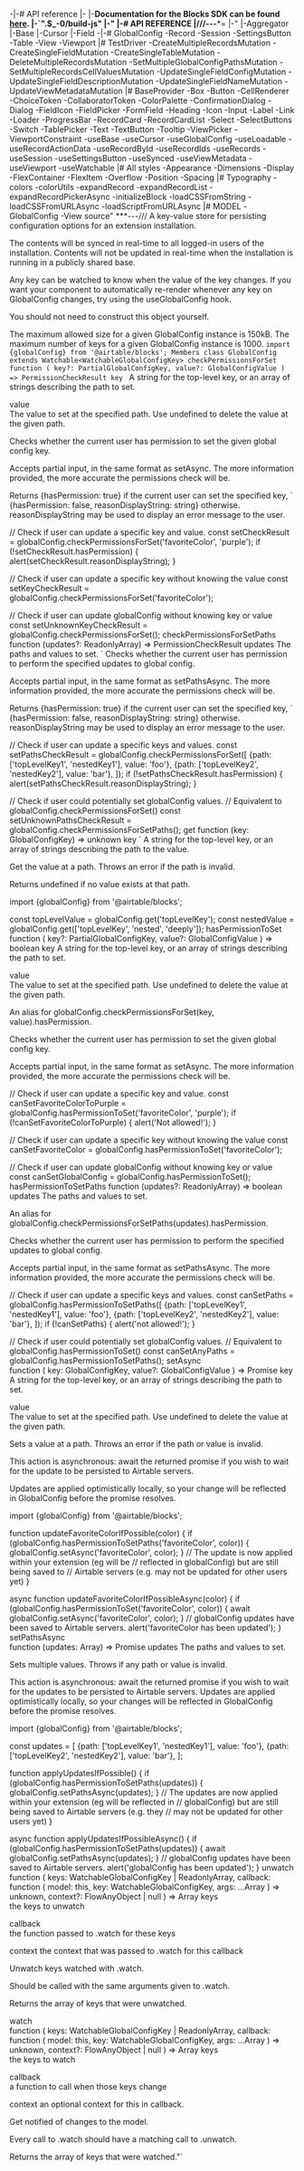 -|-# API reference
 |-
 |-**Documentation for the Blocks SDK can be found [here](https://airtable.com/developers/blocks/api).
 |-`".$_-0/build-js"
 |-"
 |-# API REFERENCE
 |///---***=
 |-"
 |-Aggregator
 |-Base
 |-Cursor
 |-Field
-|-# GlobalConfig
-Record
-Session
-SettingsButton
-Table
-View
-Viewport
|# TestDriver
-CreateMultipleRecordsMutation
-CreateSingleFieldMutation
-CreateSingleTableMutation
-DeleteMultipleRecordsMutation
-SetMultipleGlobalConfigPathsMutation
-SetMultipleRecordsCellValuesMutation
-UpdateSingleFieldConfigMutation
-UpdateSingleFieldDescriptionMutation
-UpdateSingleFieldNameMutation
-UpdateViewMetadataMutation
|# BaseProvider
-Box
-Button
-CellRenderer
-ChoiceToken
-CollaboratorToken
-ColorPalette
-ConfirmationDialog
-Dialog
-FieldIcon
-FieldPicker
-FormField
-Heading
-Icon
-Input
-Label
-Link
-Loader
-ProgressBar
-RecordCard
-RecordCardList
-Select
-SelectButtons
-Switch
-TablePicker
-Text
-TextButton
-Tooltip
-ViewPicker
-ViewportConstraint
-useBase
-useCursor
-useGlobalConfig
-useLoadable
-useRecordActionData
-useRecordById
-useRecordIds
-useRecords
-useSession
-useSettingsButton
-useSynced
-useViewMetadata
-useViewport
-useWatchable
|# All styles
-Appearance
-Dimensions
-Display
-FlexContainer
-FlexItem
-Overflow
-Position
-Spacing
|# Typography
-colors
-colorUtils
-expandRecord
-expandRecordList
-expandRecordPickerAsync
-initializeBlock
-loadCSSFromString
-loadCSSFromURLAsync
-loadScriptFromURLAsync
|# MODEL
-GlobalConfig
-View source"
***---///
A key-value store for persisting configuration options for an extension installation.

The contents will be synced in real-time to all logged-in users of the installation. Contents will not be updated in real-time when the installation is running in a publicly shared base.

Any key can be watched to know when the value of the key changes. If you want your component to automatically re-render whenever any key on GlobalConfig changes, try using the useGlobalConfig hook.

You should not need to construct this object yourself.

The maximum allowed size for a given GlobalConfig instance is 150kB. The maximum number of keys for a given GlobalConfig instance is 1000.
`
import {globalConfig} from '@airtable/blocks';
Members
class GlobalConfig extends Watchable<WatchableGlobalConfigKey>
checkPermissionsForSet	
function (
key?: PartialGlobalConfigKey,
value?: GlobalConfigValue
) => PermissionCheckResult
key	
`
A string for the top-level key, or an array of strings describing the path to set.

value	
The value to set at the specified path. Use undefined to delete the value at the given path.

Checks whether the current user has permission to set the given global config key.

Accepts partial input, in the same format as setAsync. The more information provided, the more accurate the permissions check will be.

Returns {hasPermission: true} if the current user can set the specified key,
`
{hasPermission: false, reasonDisplayString: string} otherwise. reasonDisplayString may be used to display an error message to the user.

// Check if user can update a specific key and value.
const setCheckResult =
    globalConfig.checkPermissionsForSet('favoriteColor', 'purple');
if (!setCheckResult.hasPermission) {
    alert(setCheckResult.reasonDisplayString);
}

// Check if user can update a specific key without knowing the value
const setKeyCheckResult =
    globalConfig.checkPermissionsForSet('favoriteColor');

// Check if user can update globalConfig without knowing key or value
const setUnknownKeyCheckResult = globalConfig.checkPermissionsForSet();
checkPermissionsForSetPaths	
function (updates?: ReadonlyArray<PartialGlobalConfigUpdate>) => PermissionCheckResult
updates	
The paths and values to set.
`
Checks whether the current user has permission to perform the specified updates to global config.

Accepts partial input, in the same format as setPathsAsync. The more information provided, the more accurate the permissions check will be.

Returns {hasPermission: true} if the current user can set the specified key, 
`
{hasPermission: false, reasonDisplayString: string} otherwise. reasonDisplayString may be used to display an error message to the user.

// Check if user can update a specific keys and values.
const setPathsCheckResult = globalConfig.checkPermissionsForSet([
    {path: ['topLevelKey1', 'nestedKey1'], value: 'foo'},
    {path: ['topLevelKey2', 'nestedKey2'], value: 'bar'},
]);
if (!setPathsCheckResult.hasPermission) {
    alert(setPathsCheckResult.reasonDisplayString);
}

// Check if user could potentially set globalConfig values.
// Equivalent to globalConfig.checkPermissionsForSet()
const setUnknownPathsCheckResult =
    globalConfig.checkPermissionsForSetPaths();
get	
function (key: GlobalConfigKey) => unknown
key
`
A string for the top-level key, or an array of strings describing the path to the value.

Get the value at a path. Throws an error if the path is invalid.

Returns undefined if no value exists at that path.

import {globalConfig} from '@airtable/blocks';

const topLevelValue = globalConfig.get('topLevelKey');
const nestedValue = globalConfig.get(['topLevelKey', 'nested', 'deeply']);
hasPermissionToSet	
function (
key?: PartialGlobalConfigKey,
value?: GlobalConfigValue
) => boolean
key	
A string for the top-level key, or an array of strings describing the path to set.

value	
The value to set at the specified path. Use undefined to delete the value at the given path.

An alias for globalConfig.checkPermissionsForSet(key, value).hasPermission.

Checks whether the current user has permission to set the given global config key.

Accepts partial input, in the same format as setAsync. The more information provided, the more accurate the permissions check will be.

// Check if user can update a specific key and value.
const canSetFavoriteColorToPurple =
    globalConfig.hasPermissionToSet('favoriteColor', 'purple');
if (!canSetFavoriteColorToPurple) {
    alert('Not allowed!');
}

// Check if user can update a specific key without knowing the value
const canSetFavoriteColor = globalConfig.hasPermissionToSet('favoriteColor');

// Check if user can update globalConfig without knowing key or value
const canSetGlobalConfig = globalConfig.hasPermissionToSet();
hasPermissionToSetPaths	
function (updates?: ReadonlyArray<PartialGlobalConfigUpdate>) => boolean
updates	
The paths and values to set.

An alias for globalConfig.checkPermissionsForSetPaths(updates).hasPermission.

Checks whether the current user has permission to perform the specified updates to global config.

Accepts partial input, in the same format as setPathsAsync. The more information provided, the more accurate the permissions check will be.

// Check if user can update a specific keys and values.
const canSetPaths = globalConfig.hasPermissionToSetPaths([
    {path: ['topLevelKey1', 'nestedKey1'], value: 'foo'},
    {path: ['topLevelKey2', 'nestedKey2'], value: 'bar'},
]);
if (!canSetPaths) {
    alert('not allowed!');
}

// Check if user could potentially set globalConfig values.
// Equivalent to globalConfig.hasPermissionToSet()
const canSetAnyPaths = globalConfig.hasPermissionToSetPaths();
setAsync	
function (
key: GlobalConfigKey,
value?: GlobalConfigValue
) => Promise<void>
key	
A string for the top-level key, or an array of strings describing the path to set.

value	
The value to set at the specified path. Use undefined to delete the value at the given path.

Sets a value at a path. Throws an error if the path or value is invalid.

This action is asynchronous: await the returned promise if you wish to wait for the update to be persisted to Airtable servers.

Updates are applied optimistically locally, so your change will be reflected in GlobalConfig before the promise resolves.

import {globalConfig} from '@airtable/blocks';

function updateFavoriteColorIfPossible(color) {
    if (globalConfig.hasPermissionToSetPaths('favoriteColor', color)) {
        globalConfig.setAsync('favoriteColor', color);
    }
    // The update is now applied within your extension (eg will be
    // reflected in globalConfig) but are still being saved to
    // Airtable servers (e.g. may not be updated for other users yet)
}

async function updateFavoriteColorIfPossibleAsync(color) {
    if (globalConfig.hasPermissionToSet('favoriteColor', color)) {
        await globalConfig.setAsync('favoriteColor', color);
    }
    // globalConfig updates have been saved to Airtable servers.
    alert('favoriteColor has been updated');
}
setPathsAsync	
function (updates: Array<GlobalConfigUpdate>) => Promise<void>
updates	
The paths and values to set.

Sets multiple values. Throws if any path or value is invalid.

This action is asynchronous: await the returned promise if you wish to wait for the updates to be persisted to Airtable servers. Updates are applied optimistically locally, so your changes will be reflected in GlobalConfig before the promise resolves.

import {globalConfig} from '@airtable/blocks';

const updates = [
    {path: ['topLevelKey1', 'nestedKey1'], value: 'foo'},
    {path: ['topLevelKey2', 'nestedKey2'], value: 'bar'},
];

function applyUpdatesIfPossible() {
    if (globalConfig.hasPermissionToSetPaths(updates)) {
        globalConfig.setPathsAsync(updates);
    }
    // The updates are now applied within your extension (eg will be reflected in
    // globalConfig) but are still being saved to Airtable servers (e.g. they
    // may not be updated for other users yet)
}

async function applyUpdatesIfPossibleAsync() {
    if (globalConfig.hasPermissionToSetPaths(updates)) {
        await globalConfig.setPathsAsync(updates);
    }
    // globalConfig updates have been saved to Airtable servers.
    alert('globalConfig has been updated');
}
unwatch	
function (
keys: WatchableGlobalConfigKey | ReadonlyArray<WatchableGlobalConfigKey>,
callback: function (
model: this,
key: WatchableGlobalConfigKey,
args: ...Array<any>
) => unknown,
context?: FlowAnyObject | null
) => Array<WatchableGlobalConfigKey>
keys	
the keys to unwatch

callback	
the function passed to .watch for these keys

context	
the context that was passed to .watch for this callback

Unwatch keys watched with .watch.

Should be called with the same arguments given to .watch.

Returns the array of keys that were unwatched.

watch	
function (
keys: WatchableGlobalConfigKey | ReadonlyArray<WatchableGlobalConfigKey>,
callback: function (
model: this,
key: WatchableGlobalConfigKey,
args: ...Array<any>
) => unknown,
context?: FlowAnyObject | null
) => Array<WatchableGlobalConfigKey>
keys	
the keys to watch

callback	
a function to call when those keys change

context	
an optional context for this in callback.

Get notified of changes to the model.

Every call to .watch should have a matching call to .unwatch.

Returns the array of keys that were watched."`
